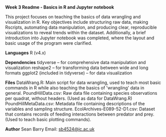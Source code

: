 **Week 3 Readme - Basics in R and Jupyter notebook**

This project focuses on teaching the basics of data wrangling and visualization in R. Key objectives include structuring raw data, making Rscripts, automating data manipulation, and producing clear, reproducible visualizations to reveal trends within the dataset. Additionally, a brief introduction into Jupyter notebook was completed, where the layout and basic usage of the program were clarified.

**Languages**
R (v4.x)

**Dependencies**
tidyverse – for comprehensive data manipulation and visualization
reshape2 – for transforming data between wide and long formats
ggplot2 (included in tidyverse) – for data visualization

**Files**
DataWrang.R: Main script for data wrangling, used to teach most basic commands in R while also teaching the basics of 'wrangling' data in general. 
PoundHillData.csv: Raw data file containing species observations per quadrat, without headers. (Used as data for DataWrang.R)
PoundHillMetaData.csv: Metadata file containing descriptions of the variables and sampling structure.
EcolArchives-E089-52-D1.csv: Dataset that contains records of feeding interactions between predator and prey. (Used to teach basic plotting commands).

**Author**
Sean Barry
Email: sb4524@ic.ac.uk
